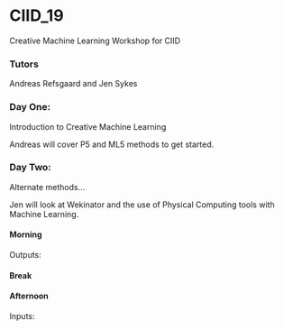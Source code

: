 # CIID_19
Creative Machine Learning Workshop for CIID

### Tutors
Andreas Refsgaard and Jen Sykes

### Day One: 
Introduction to Creative Machine Learning 

Andreas will cover P5 and ML5 methods to get started. 

### Day Two:
Alternate methods... 

Jen will look at Wekinator and the use of Physical Computing tools with Machine Learning. 

#### Morning
Outputs:

#### Break 

#### Afternoon
Inputs:
